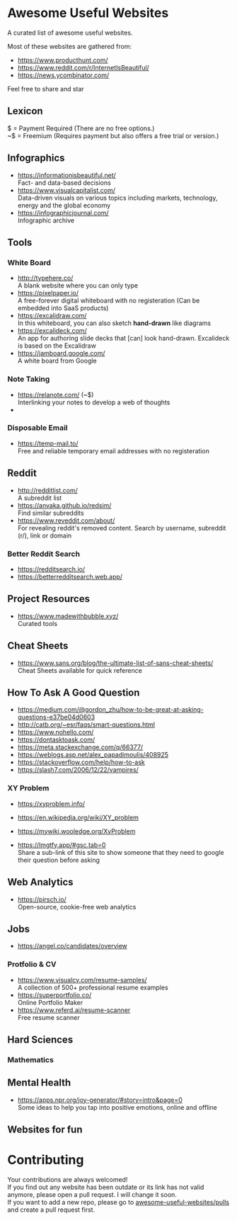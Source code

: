 # Awesome Useful Websites

A curated list of awesome useful websites.


Most of these websites are gathered from: 
* https://www.producthunt.com/
* https://www.reddit.com/r/InternetIsBeautiful/
* https://news.ycombinator.com/

Feel free to share and star


## Lexicon

$ = Payment Required (There are no free options.)
<br>~$ = Freemium (Requires payment but also offers a free trial or version.)





## Infographics
* https://informationisbeautiful.net/ <br> Fact- and data-based decisions
* https://www.visualcapitalist.com/ <br> Data-driven visuals on various topics including markets, technology, energy and the global economy
* https://infographicjournal.com/ <br> Infographic archive



## Tools

### White Board
* http://typehere.co/ <br> A blank website where you can only type
* https://pixelpaper.io/ <br> A free-forever digital whiteboard with no registeration (Can be embedded into SaaS products)
* https://excalidraw.com/ <br> In this whiteboard, you can also sketch **hand-drawn** like diagrams 
* https://excalideck.com/ <br> An app for authoring slide decks that [can] look hand-drawn. Excalideck is based on the Excalidraw 
* https://jamboard.google.com/ <br> A white board from Google

### Note Taking
* https://relanote.com/ (~$) <br> Interlinking your notes to develop a web of thoughts
*

### Disposable Email
* https://temp-mail.to/ <br> Free and reliable temporary email addresses with no registeration



## Reddit
* http://redditlist.com/ <br> A subreddit list
* https://anvaka.github.io/redsim/ <br> Find similar subreddits
* https://www.reveddit.com/about/ <br> For revealing reddit's removed content. Search by username, subreddit (r/), link or domain

### Better Reddit Search
* https://redditsearch.io/ 
* https://betterredditsearch.web.app/


## Project Resources
* https://www.madewithbubble.xyz/ <br> Curated tools



## Cheat Sheets
* https://www.sans.org/blog/the-ultimate-list-of-sans-cheat-sheets/ <br> Cheat Sheets available for quick reference


## How To Ask A Good Question

* https://medium.com/@gordon_zhu/how-to-be-great-at-asking-questions-e37be04d0603
* http://catb.org/~esr/faqs/smart-questions.html
* https://www.nohello.com/
* https://dontasktoask.com/
* https://meta.stackexchange.com/q/66377/
* https://weblogs.asp.net/alex_papadimoulis/408925
* https://stackoverflow.com/help/how-to-ask
* https://slash7.com/2006/12/22/vampires/


### XY Problem
* https://xyproblem.info/
* https://en.wikipedia.org/wiki/XY_problem
* https://mywiki.wooledge.org/XyProblem


* https://lmgtfy.app/#gsc.tab=0 <br> Share a sub-link of this site to show someone that they need to google their question before asking



## Web Analytics
* https://pirsch.io/ <br> Open-source, cookie-free web analytics


## Jobs
* https://angel.co/candidates/overview


### Protfolio & CV
* https://www.visualcv.com/resume-samples/ <br> A collection of 500+ professional resume examples
* https://superportfolio.co/ <br> Online Portfolio Maker
* https://www.referd.ai/resume-scanner <br> Free resume scanner


## Hard Sciences

### Mathematics


## Mental Health
* https://apps.npr.org/joy-generator/#story=intro&page=0 <br> Some ideas to help you tap into positive emotions, online and offline


## Websites for fun



# Contributing
Your contributions are always welcomed! <br>
If you find out any website has been outdate or its link has not valid anymore, please open a pull request. I will change it soon. <br>
If you want to add a new repo, please go to [awesome-useful-websites/pulls](https://github.com/atakanaltok/awesome-useful-websites/pulls) and create a pull request first.
